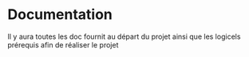 # Documentation
Il y aura toutes les doc fournit au départ du projet ainsi que les logicels prérequis afin de réaliser le projet
